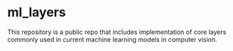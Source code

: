 # ml_layers
This repository is a public repo that includes implementation of core layers commonly used in current machine learning models in computer vision.
